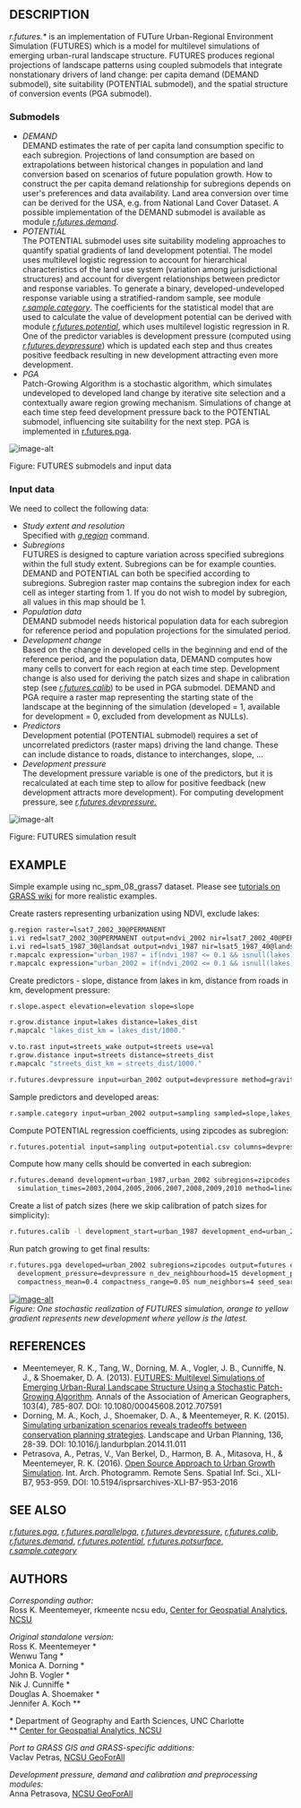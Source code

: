 ## DESCRIPTION

*r.futures.\** is an implementation of FUTure Urban-Regional Environment
Simulation (FUTURES) which is a model for multilevel simulations of
emerging urban-rural landscape structure. FUTURES produces regional
projections of landscape patterns using coupled submodels that integrate
nonstationary drivers of land change: per capita demand (DEMAND
submodel), site suitability (POTENTIAL submodel), and the spatial
structure of conversion events (PGA submodel).

### Submodels

- *DEMAND*  
    DEMAND estimates the rate of per capita land consumption specific to
    each subregion. Projections of land consumption are based on
    extrapolations between historical changes in population and land
    conversion based on scenarios of future population growth. How to
    construct the per capita demand relationship for subregions depends
    on user's preferences and data availability. Land area conversion
    over time can be derived for the USA, e.g. from National Land Cover
    Dataset. A possible implementation of the DEMAND submodel is
    available as module *[r.futures.demand](r.futures.demand.md)*.
- *POTENTIAL*  
    The POTENTIAL submodel uses site suitability modeling approaches to
    quantify spatial gradients of land development potential. The model
    uses multilevel logistic regression to account for hierarchical
    characteristics of the land use system (variation among
    jurisdictional structures) and account for divergent relationships
    between predictor and response variables. To generate a binary,
    developed-undeveloped response variable using a stratified-random
    sample, see module *[r.sample.category](r.sample.category.md)*. The
    coefficients for the statistical model that are used to calculate
    the value of development potential can be derived with module
    *[r.futures.potential](r.futures.potential.md)*, which uses
    multilevel logistic regression in R. One of the predictor variables
    is development pressure (computed using
    *[r.futures.devpressure](r.futures.devpressure.md)*) which is
    updated each step and thus creates positive feedback resulting in
    new development attracting even more development.
- *PGA*  
    Patch-Growing Algorithm is a stochastic algorithm, which simulates
    undeveloped to developed land change by iterative site selection and
    a contextually aware region growing mechanism. Simulations of change
    at each time step feed development pressure back to the POTENTIAL
    submodel, influencing site suitability for the next step. PGA is
    implemented in [r.futures.pga](r.futures.pga.md).

![image-alt](FUTURES_inputs_diagram.png)

Figure: FUTURES submodels and input data

### Input data

We need to collect the following data:

- *Study extent and resolution*  
    Specified with *[g.region](g.region.md)* command.
- *Subregions*  
    FUTURES is designed to capture variation across specified subregions
    within the full study extent. Subregions can be for example
    counties. DEMAND and POTENTIAL can both be specified according to
    subregions. Subregion raster map contains the subregion index for
    each cell as integer starting from 1. If you do not wish to model by
    subregion, all values in this map should be 1.
- *Population data*  
    DEMAND submodel needs historical population data for each subregion
    for reference period and population projections for the simulated
    period.
- *Development change*  
    Based on the change in developed cells in the beginning and end of
    the reference period, and the population data, DEMAND computes how
    many cells to convert for each region at each time step. Development
    change is also used for deriving the patch sizes and shape in
    calibration step (see *[r.futures.calib](r.futures.calib.md)*) to be
    used in PGA submodel. DEMAND and PGA require a raster map
    representing the starting state of the landscape at the beginning of
    the simulation (developed = 1, available for development = 0,
    excluded from development as NULLs).
- *Predictors*  
    Development potential (POTENTIAL submodel) requires a set of
    uncorrelated predictors (raster maps) driving the land change. These
    can include distance to roads, distance to interchanges, slope, ...
- *Development pressure*  
    The development pressure variable is one of the predictors, but it
    is recalculated at each time step to allow for positive feedback
    (new development attracts more development). For computing
    development pressure, see
    *[r.futures.devpressure.](r.futures.devpressure.md)*

![image-alt](r_futures.png)

Figure: FUTURES simulation result

## EXAMPLE

Simple example using nc\_spm\_08\_grass7 dataset. Please see [tutorials
on GRASS
wiki](https://grasswiki.osgeo.org/wiki/FUTURES_land-change_modeling_for_evaluating_innovative_conservation_scenarios)
for more realistic examples.

Create rasters representing urbanization using NDVI, exclude lakes:

```sh
g.region raster=lsat7_2002_30@PERMANENT
i.vi red=lsat7_2002_30@PERMANENT output=ndvi_2002 nir=lsat7_2002_40@PERMANENT
i.vi red=lsat5_1987_30@landsat output=ndvi_1987 nir=lsat5_1987_40@landsat
r.mapcalc expression="urban_1987 = if(ndvi_1987 <= 0.1 && isnull(lakes), 1, if(isnull(lakes), 0, null()))"
r.mapcalc expression="urban_2002 = if(ndvi_2002 <= 0.1 && isnull(lakes), 1, if(isnull(lakes), 0, null()))"
```

Create predictors - slope, distance from lakes in km, distance from
roads in km, development pressure:

```sh
r.slope.aspect elevation=elevation slope=slope

r.grow.distance input=lakes distance=lakes_dist
r.mapcalc "lakes_dist_km = lakes_dist/1000."

v.to.rast input=streets_wake output=streets use=val
r.grow.distance input=streets distance=streets_dist
r.mapcalc "streets_dist_km = streets_dist/1000."

r.futures.devpressure input=urban_2002 output=devpressure method=gravity size=15 -n
```

Sample predictors and developed areas:

```sh
r.sample.category input=urban_2002 output=sampling sampled=slope,lakes_dist_km,streets_dist_km,devpressure,zipcodes npoints=300,100
```

Compute POTENTIAL regression coefficients, using zipcodes as subregion:

```sh
r.futures.potential input=sampling output=potential.csv columns=devpressure,slope,lakes_dist_km,streets_dist_km developed_column=urban_2002 subregions_column=zipcodes
```

Compute how many cells should be converted in each subregion:

```sh
r.futures.demand development=urban_1987,urban_2002 subregions=zipcodes observed_population=observed_population.csv projected_population=projected_population.csv \
  simulation_times=2003,2004,2005,2006,2007,2008,2009,2010 method=linear,logarithmic,exponential demand=demand.csv
```

Create a list of patch sizes (here we skip calibration of patch sizes
for simplicity):

```sh
r.futures.calib -l development_start=urban_1987 development_end=urban_2002 patch_threshold=0 patch_sizes=patches.txt subregions=zipcodes --o
```

Run patch growing to get final results:

```sh
r.futures.pga developed=urban_2002 subregions=zipcodes output=futures output_series=futures predictors=slope,lakes_dist_km,streets_dist_km devpot_params=potential.csv \
  development_pressure=devpressure n_dev_neighbourhood=15 development_pressure_approach=gravity gamma=1.5 scaling_factor=1 demand=demand.csv discount_factor=0.1 \
  compactness_mean=0.4 compactness_range=0.05 num_neighbors=4 seed_search=probability patch_sizes=patches.txt random_seed=1
```

[![image-alt](r_futures_ncsmp.png)](r_futures_ncsmp.png)  
*Figure: One stochastic realization of FUTURES simulation, orange to
yellow gradient represents new development where yellow is the latest.*

## REFERENCES

- Meentemeyer, R. K., Tang, W., Dorning, M. A., Vogler, J. B.,
    Cunniffe, N. J., & Shoemaker, D. A. (2013). [FUTURES: Multilevel
    Simulations of Emerging Urban-Rural Landscape Structure Using a
    Stochastic Patch-Growing
    Algorithm](https://doi.org/10.1080/00045608.2012.707591). Annals of
    the Association of American Geographers, 103(4), 785-807. DOI:
    10.1080/00045608.2012.707591
- Dorning, M. A., Koch, J., Shoemaker, D. A., & Meentemeyer, R. K.
    (2015). [Simulating urbanization scenarios reveals tradeoffs between
    conservation planning
    strategies](https://doi.org/10.1016/j.landurbplan.2014.11.011).
    Landscape and Urban Planning, 136, 28-39. DOI:
    10.1016/j.landurbplan.2014.11.011
- Petrasova, A., Petras, V., Van Berkel, D., Harmon, B. A., Mitasova,
    H., & Meentemeyer, R. K. (2016). [Open Source Approach to Urban
    Growth
    Simulation](https://isprs-archives.copernicus.org/articles/XLI-B7/953/2016/isprs-archives-XLI-B7-953-2016.pdf).
    Int. Arch. Photogramm. Remote Sens. Spatial Inf. Sci., XLI-B7,
    953-959. DOI: 10.5194/isprsarchives-XLI-B7-953-2016

## SEE ALSO

*[r.futures.pga](r.futures.pga.md)*,
*[r.futures.parallelpga](r.futures.parallelpga.md)*,
*[r.futures.devpressure](r.futures.devpressure.md)*,
*[r.futures.calib](r.futures.calib.md)*,
*[r.futures.demand](r.futures.demand.md)*,
*[r.futures.potential](r.futures.potential.md)*,
*[r.futures.potsurface](r.futures.potsurface.md)*,
*[r.sample.category](r.sample.category.md)*

## AUTHORS

*Corresponding author:*  
Ross K. Meentemeyer, rkmeente ncsu edu, [Center for Geospatial
Analytics, NCSU](https://geospatial.ncsu.edu/)

*Original standalone version:*  
Ross K. Meentemeyer \*  
Wenwu Tang \*  
Monica A. Dorning \*  
John B. Vogler \*  
Nik J. Cunniffe \*  
Douglas A. Shoemaker \*  
Jennifer A. Koch \*\*  
  
\* Department of Geography and Earth Sciences, UNC Charlotte  
\*\* [Center for Geospatial Analytics,
NCSU](https://geospatial.ncsu.edu/)  

*Port to GRASS GIS and GRASS-specific additions:*  
Vaclav Petras, [NCSU
GeoForAll](https://geospatial.ncsu.edu/geoforall/)  

*Development pressure, demand and calibration and preprocessing
modules:*  
Anna Petrasova, [NCSU GeoForAll](https://geospatial.ncsu.edu/geoforall/)
